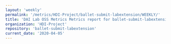 ```yaml
---
layout: 'weekly'
permalink: '/metrics/HDI-Project/ballet-submit-labextension/WEEKLY/'
title: 'DAI Lab OSS Metrics Metrics report for ballet-submit-labextension | WEEKLY-REPORT-2020-04-05'
organization: 'HDI-Project'
repository: 'ballet-submit-labextension'
current_date: '2020-04-05'
---
```

